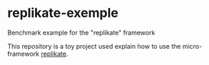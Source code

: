 # replikate-exemple
Benchmark example for the "replikate" framework

This repository is a toy project used explain how to use the micro-framework [replikate](https://github.com/rloic/replikate).
